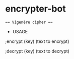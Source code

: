 # encrypter-bot
    == Vigenère cipher ==

- USAGE

;encrypt (key) (text to encrypt)

;decrypt (key) (text to decrypt)
